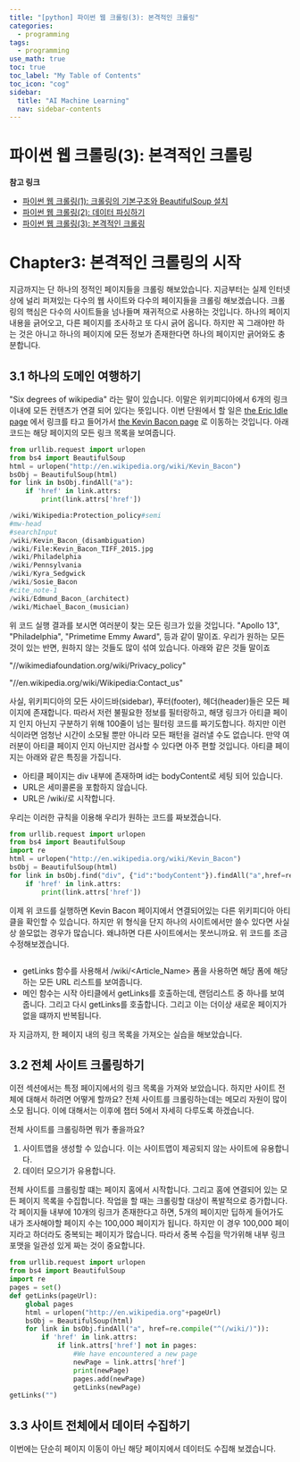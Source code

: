 ```yaml
---
title: "[python] 파이썬 웹 크롤링(3): 본격적인 크롤링" 
categories:
  - programming
tags:
  - programming
use_math: true
toc: true
toc_label: "My Table of Contents"
toc_icon: "cog"
sidebar:
  title: "AI Machine Learning"
  nav: sidebar-contents
---
```


# 파이썬 웹 크롤링(3): 본격적인 크롤링

**참고 링크**

* [파이썬 웹 크롤링(1): 크롤링의 기본구조와 BeautifulSoup 설치](https://losskatsu.github.io/programming/py-crawling01/)
* [파이썬 웹 크롤링(2): 데이터 파싱하기](https://losskatsu.github.io/programming/py-crawling02/)
* [파이썬 웹 크롤링(3): 본격적인 크롤링](https://losskatsu.github.io/programming/py-crawling03/)

# Chapter3: 본격적인 크롤링의 시작

지금까지는 단 하나의 정적인 페이지들을 크롤링 해보았습니다. 
지금부터는 실제 인터넷 상에 널리 퍼져있는 다수의 웹 사이트와 다수의 페이지들을 크롤링 해보겠습니다. 
크롤링의 핵심은 다수의 사이트들을 넘나들며 재귀적으로 사용하는 것입니다. 
하나의 페이지 내용을 긁어오고, 다른 페이지를 조사하고 또 다시 긁어 옵니다. 
하지만 꼭 그래야만 하는 것은 아니고 하나의 페이지에 모든 정보가 존재한다면 하나의 페이지만 긁어와도 충분합니다. 

## 3.1 하나의 도메인 여행하기

"Six degrees of wikipedia" 라는 말이 있습니다. 
이말은 위키피디아에서 6개의 링크 이내에 모든 컨텐츠가 연결 되어 있다는 뜻입니다. 
이번 단원에서 할 일은 [the Eric Idle page](https://en.wikipedia.org/wiki/Eric_Idle) 에서 링크를 타고 들어가서 
[the Kevin Bacon page](https://en.wikipedia.org/wiki/Kevin_Bacon) 로 이동하는 것입니다. 
아래코드는 해당 페이지의 모든 링크 목록을 보여줍니다. 

```python
from urllib.request import urlopen
from bs4 import BeautifulSoup
html = urlopen("http://en.wikipedia.org/wiki/Kevin_Bacon")
bsObj = BeautifulSoup(html)
for link in bsObj.findAll("a"):
    if 'href' in link.attrs:
        print(link.attrs['href'])
```
```python
/wiki/Wikipedia:Protection_policy#semi
#mw-head
#searchInput
/wiki/Kevin_Bacon_(disambiguation)
/wiki/File:Kevin_Bacon_TIFF_2015.jpg
/wiki/Philadelphia
/wiki/Pennsylvania
/wiki/Kyra_Sedgwick
/wiki/Sosie_Bacon
#cite_note-1
/wiki/Edmund_Bacon_(architect)
/wiki/Michael_Bacon_(musician)
```

위 코드 실행 결과를 보시면 여러분이 찾는 모든 링크가 있을 것입니다. 
"Apollo 13", "Philadelphia", "Primetime Emmy Award", 등과 같이 말이죠.
우리가 원하는 모든 것이 있는 반면, 원하지 않는 것들도 많이 섞여 있습니다. 
아래와 같은 것들 말이죠

"//wikimediafoundation.org/wiki/Privacy_policy" 

"//en.wikipedia.org/wiki/Wikipedia:Contact_us"

사실, 위키피디아의 모든 사이드바(sidebar), 푸터(footer), 헤더(header)들은 모든 페이지에 존재합니다. 
따라서 저런 불필요한 정보를 필터랑하고, 해댕 링크가 아티클 페이지 인지 아닌지 구분하기 위해 100줄이 넘는 필터링 코드를 짜기도합니다. 
하지만 이런 식이라면 엄청난 시간이 소모될 뿐만 아니라 모든 패턴을 걸러낼 수도 없습니다. 
만약 여러분이 아티클 페이지 인지 아닌지만 검사할 수 있다면 아주 편할 것입니다. 
아티클 페이지는 아래와 같은 특징을 가집니다.

* 아티클 페이지는 div 내부에 존재하며 id는 bodyContent로 세팅 되어 있습니다.
* URL은 세미콜론을 포함하지 않습니다. 
* URL은 /wiki/로 시작합니다. 

우리는 이러한 규칙을 이용해 우리가 원하는 코드를 짜보겠습니다. 

```python
from urllib.request import urlopen
from bs4 import BeautifulSoup
import re
html = urlopen("http://en.wikipedia.org/wiki/Kevin_Bacon")
bsObj = BeautifulSoup(html)
for link in bsObj.find("div", {"id":"bodyContent"}).findAll("a",href=re.compile("^(/wiki/)((?!:).)*$")):
    if 'href' in link.attrs:
        print(link.attrs['href'])
```

이제 위 코드를 실행하면 Kevin Bacon 페이지에서 연결되어있는 다른 위키피디아 아티클을 확인할 수 있습니다. 
하지만 위 형식을 단지 하나의 사이트에서만 쓸수 있다면 사실상 쓸모없는 경우가 많습니다. 
왜냐하면 다른 사이트에서는 못쓰니까요. 위 코드를 조금 수정해보겠습니다. 

```python

```

* getLinks 함수를 사용해서 /wiki/<Article_Name> 폼을 사용하면 해당 폼에 해당하는 모든 URL 리스트를 보여줍니다. 
* 메인 함수는 시작 아티클에서 getLinks를 호출하는데, 랜덤리스트 중 하나를 보여줍니다. 그리고 다시 getLinks를 호출합니다. 그리고 이는 더이상 새로운 페이지가 없을 떄까지 반복됩니다. 

자 지금까지, 한 페이지 내의 링크 목록을 가져오는 실습을 해보았습니다.

## 3.2 전체 사이트 크롤링하기

이전 섹션에서는 특정 페이지에서의 링크 목록을 가져와 보았습니다. 
하지만 사이트 전체에 대해서 하려면 어떻게 할까요? 
전체 사이트를 크롤링하는데는 메모리 자원이 많이 소모 됩니다. 
이에 대해서는 이후에 챕터 5에서 자세히 다루도록 하겠습니다. 

전체 사이트를 크롤링하면 뭐가 좋을까요? 

1. 사이트맵을 생성할 수 있습니다. 이는 사이트맵이 제공되지 않는 사이트에 유용합니다. 
2. 데이터 모으기가 유용합니다. 

전체 사이트를 크롤링할 떄는 페이지 홈에서 시작합니다. 그리고 홈에 연결되어 있는 모든 페이지 목록을 수집합니다. 
작업을 할 때는 크롤링할 대상이 폭발적으로 증가합니다. 각 페이지들 내부에 10개의 링크가 존재한다고 하면, 
5개의 페이지만 딥하게 들어가도 내가 조사해야할 페이지 수는 100,000 페이지가 됩니다. 
하지만 이 경우 100,000 페이지라고 하더라도 중복되는 페이지가 많습니다. 
따라서 중복 수집을 막가위해 내부 링크 포맷을 일관성 있게 짜는 것이 중요합니다. 

```python
from urllib.request import urlopen
from bs4 import BeautifulSoup
import re
pages = set()
def getLinks(pageUrl):
    global pages
    html = urlopen("http://en.wikipedia.org"+pageUrl)
    bsObj = BeautifulSoup(html)
    for link in bsObj.findAll("a", href=re.compile("^(/wiki/)")):
        if 'href' in link.attrs:
            if link.attrs['href'] not in pages:
                #We have encountered a new page
                newPage = link.attrs['href']
                print(newPage)
                pages.add(newPage)
                getLinks(newPage)
getLinks("")
```

## 3.3 사이트 전체에서 데이터 수집하기

이번에는 단순히 페이지 이동이 아닌 해당 페이지에서 데이터도 수집해 보겠습니다. 
